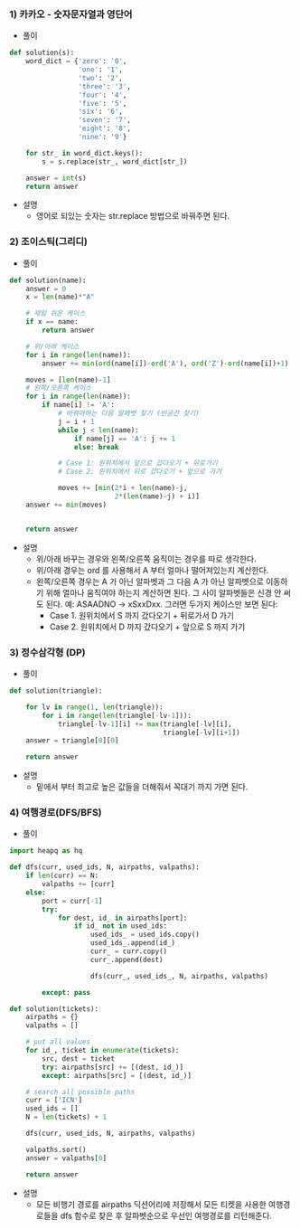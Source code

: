 ### 1) 카카오 - 숫자문자열과 영단어

- 풀이

```python
def solution(s):
    word_dict = {'zero': '0',
                 'one': '1',
                 'two': '2',
                 'three': '3',
                 'four': '4',
                 'five': '5',
                 'six': '6',
                 'seven': '7',
                 'eight': '8',
                 'nine': '9'}

    for str_ in word_dict.keys():
        s = s.replace(str_, word_dict[str_])

    answer = int(s)
    return answer
```

- 설명
  - 영어로 되있는 숫자는 str.replace 방법으로 바꿔주면 된다.

### 2) 조이스틱(그리디)

- 풀이

```python
def solution(name):
    answer = 0
    x = len(name)*"A"

    # 제일 쉬운 케이스
    if x == name:
        return answer

    # 위/아래 케이스
    for i in range(len(name)):
        answer += min(ord(name[i])-ord('A'), ord('Z')-ord(name[i])+1)

    moves = [len(name)-1]
    # 왼쪽/오른쪽 케이스
    for i in range(len(name)):
        if name[i] != 'A':
            # 바꿔야하는 다음 알페벳 찾기 (빈공간 찾기)
            j = i + 1
            while j < len(name):
                if name[j] == 'A': j += 1
                else: break

            # Case 1: 원위치에서 앞으로 갔다오기 + 뒤로가기
            # Case 2: 원위치에서 뒤로 갔다오기 + 앞으로 가기

            moves += [min(2*i + len(name)-j,
                          2*(len(name)-j) + i)]
    answer += min(moves)


    return answer
```

- 설명
  - 위/아래 바꾸는 경우와 왼쪽/오른쪽 움직이는 경우를 따로 생각한다.
  - 위/아래 경우는 ord 를 사용해서 A 부터 얼마나 떨어져있는지 계산한다.
  - 왼쪽/오른쪽 경우는 A 가 아닌 알파벳과 그 다음 A 가 아닌 알파벳으로 이동하기 위해 얼마나 움직여야 하는지 계산하면 된다. 그 사이 알파벳들은 신경 안 써도 된다. 예: ASAADNO -> xSxxDxx. 그러면 두가지 케이스만 보면 된다:
    - Case 1. 원위치에서 S 까지 갔다오기 + 뒤로가서 D 가기
    - Case 2. 원위치에서 D 까지 갔다오기 + 앞으로 S 까지 가기

### 3) 정수삼각형 (DP)

- 풀이

```python
def solution(triangle):

    for lv in range(1, len(triangle)):
        for i in range(len(triangle[-lv-1])):
            triangle[-lv-1][i] += max(triangle[-lv][i],
                                      triangle[-lv][i+1])
    answer = triangle[0][0]

    return answer
```

- 설명
  - 밑에서 부터 최고로 높은 값들을 더해줘서 꼭대기 까지 가면 된다.

### 4) 여행경로(DFS/BFS)

- 풀이

```python
import heapq as hq

def dfs(curr, used_ids, N, airpaths, valpaths):
    if len(curr) == N:
        valpaths += [curr]
    else:
        port = curr[-1]
        try:
            for dest, id_ in airpaths[port]:
                if id_ not in used_ids:
                    used_ids_ = used_ids.copy()
                    used_ids_.append(id_)
                    curr_ = curr.copy()
                    curr_.append(dest)

                    dfs(curr_, used_ids_, N, airpaths, valpaths)

        except: pass

def solution(tickets):
    airpaths = {}
    valpaths = []

    # put all values
    for id_, ticket in enumerate(tickets):
        src, dest = ticket
        try: airpaths[src] += [(dest, id_)]
        except: airpaths[src] = [(dest, id_)]

    # search all possible paths
    curr = ['ICN']
    used_ids = []
    N = len(tickets) + 1

    dfs(curr, used_ids, N, airpaths, valpaths)

    valpaths.sort()
    answer = valpaths[0]

    return answer
```

- 설명
  - 모든 비행기 경로를 airpaths 딕션어리에 저장해서 모든 티켓을 사용한 여행경로들을 dfs 함수로 찾은 후 알파벳순으로 우선인 여행경로를 리턴해준다.
